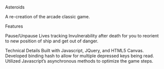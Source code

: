 Asteroids

A re-creation of the arcade classic game.

Features

Pause/Unpause
Lives tracking
Invulnerability after death for you to reorient to new position of ship and
  get out of danger.

Technical Details
Built with Javascript, JQuery, and HTML5 Canvas.
Developed binding hash to allow for multiple depressed keys being read.
Utilized Javascript’s asynchronous methods to optimize the game steps.
